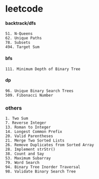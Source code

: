 # leetcode

#### backtrack/dfs
````
51. N-Queens
62. Unique Paths
78. Subsets
494. Target Sum
````

#### bfs
````
111. Minimum Depth of Binary Tree
````

#### dp
````
96. Unique Binary Search Trees
509. Fibonacci Number  
````

### others
````
1. Two Sum
7. Reverse Integer
13. Roman to Integer
14. Longest Common Prefix
20. Valid Parentheses
21. Merge Two Sorted Lists
26. Remove Duplicates from Sorted Array
28. Implement strStr()
38. Count and Say
53. Maximum Subarray
79. Word Search
94. Binary Tree Inorder Traversal
98. Validate Binary Search Tree
````
